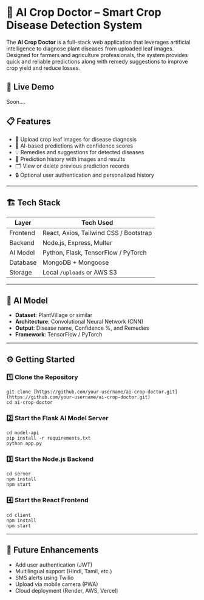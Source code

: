 # 🌿 AI Crop Doctor – Smart Crop Disease Detection System

The **AI Crop Doctor** is a full-stack web application that leverages artificial intelligence to diagnose plant diseases from uploaded leaf images. Designed for farmers and agriculture professionals, the system provides quick and reliable predictions along with remedy suggestions to improve crop yield and reduce losses.



## 📸 Live Demo

Soon....

## 📋 Features

- 🌱 Upload crop leaf images for disease diagnosis
- 🤖 AI-based predictions with confidence scores
- 💡 Remedies and suggestions for detected diseases
- 🧾 Prediction history with images and results
- 🗂️ View or delete previous prediction records
- 🔒 Optional user authentication and personalized history

---

## 🏗️ Tech Stack

| Layer | Tech Used |
|---|---|
| Frontend | React, Axios, Tailwind CSS / Bootstrap |
| Backend | Node.js, Express, Multer |
| AI Model | Python, Flask, TensorFlow / PyTorch |
| Database | MongoDB + Mongoose |
| Storage | Local `/uploads` or AWS S3 |

---

## 🧠 AI Model

- **Dataset**: PlantVillage or similar
- **Architecture**: Convolutional Neural Network (CNN)
- **Output**: Disease name, Confidence %, and Remedies
- **Framework**: TensorFlow / PyTorch

---

## ⚙️ Getting Started

### 1️⃣ Clone the Repository


```
git clone [https://github.com/your-username/ai-crop-doctor.git](https://github.com/your-username/ai-crop-doctor.git)
cd ai-crop-doctor

```

### 2️⃣ Start the Flask AI Model Server

```
cd model-api
pip install -r requirements.txt
python app.py
```
### 3️⃣ Start the Node.js Backend
```
cd server
npm install
npm start
```

###  4️⃣ Start the React Frontend 

```
cd client
npm install
npm start
```

---

## 🌱 Future Enhancements

- Add user authentication (JWT)
- Multilingual support (Hindi, Tamil, etc.)
- SMS alerts using Twilio
- Upload via mobile camera (PWA)
- Cloud deployment (Render, AWS, Vercel)
